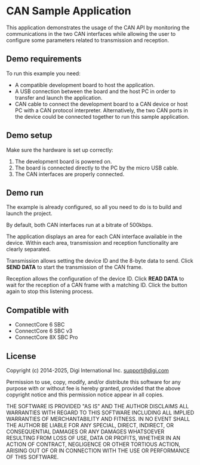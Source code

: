 CAN Sample Application
======================

This application demonstrates the usage of the CAN API by monitoring the
communications in the two CAN interfaces while allowing the user to configure
some parameters related to transmission and reception.

Demo requirements
-----------------

To run this example you need:

* A compatible development board to host the application.
* A USB connection between the board and the host PC in order to transfer and
  launch the application.
* CAN cable to connect the development board to a CAN device or host PC with a
  CAN protocol interpreter. Alternatively, the two CAN ports in the device
  could be connected together to run this sample application.

Demo setup
----------

Make sure the hardware is set up correctly:

1. The development board is powered on.
2. The board is connected directly to the PC by the micro USB cable.
3. The CAN interfaces are properly connected.

Demo run
--------
The example is already configured, so all you need to do is to build and
launch the project.

By default, both CAN interfaces run at a bitrate of 500kbps.

The application displays an area for each CAN interface available in the device.
Within each area, transmission and reception functionality are clearly
separated.

Transmission allows setting the device ID and the 8-byte data to send.
Click **SEND DATA** to start the transmission of the CAN frame.

Reception allows the configuration of the device ID. Click **READ DATA**
to wait for the reception of a CAN frame with a matching ID. Click the button
again to stop this listening process.

Compatible with
---------------

* ConnectCore 6 SBC
* ConnectCore 6 SBC v3
* ConnectCore 8X SBC Pro

License
---------

Copyright (c) 2014-2025, Digi International Inc. <support@digi.com>

Permission to use, copy, modify, and/or distribute this software for any
purpose with or without fee is hereby granted, provided that the above
copyright notice and this permission notice appear in all copies.

THE SOFTWARE IS PROVIDED "AS IS" AND THE AUTHOR DISCLAIMS ALL WARRANTIES
WITH REGARD TO THIS SOFTWARE INCLUDING ALL IMPLIED WARRANTIES OF
MERCHANTABILITY AND FITNESS. IN NO EVENT SHALL THE AUTHOR BE LIABLE FOR
ANY SPECIAL, DIRECT, INDIRECT, OR CONSEQUENTIAL DAMAGES OR ANY DAMAGES
WHATSOEVER RESULTING FROM LOSS OF USE, DATA OR PROFITS, WHETHER IN AN
ACTION OF CONTRACT, NEGLIGENCE OR OTHER TORTIOUS ACTION, ARISING OUT OF
OR IN CONNECTION WITH THE USE OR PERFORMANCE OF THIS SOFTWARE.
